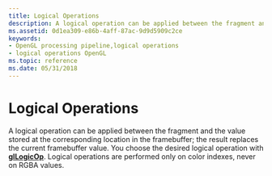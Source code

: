 ```yaml
---
title: Logical Operations
description: A logical operation can be applied between the fragment and the value stored at the corresponding location in the framebuffer; the result replaces the current framebuffer value.
ms.assetid: 0d1ea309-e86b-4aff-87ac-9d9d5909c2ce
keywords:
- OpenGL processing pipeline,logical operations
- logical operations OpenGL
ms.topic: reference
ms.date: 05/31/2018
---
```


# Logical Operations

A logical operation can be applied between the fragment and the value stored at the corresponding location in the framebuffer; the result replaces the current framebuffer value. You choose the desired logical operation with [**glLogicOp**](gllogicop.md). Logical operations are performed only on color indexes, never on RGBA values.

 

 




